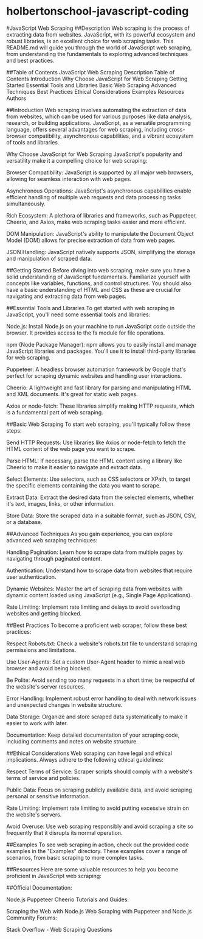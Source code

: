 # holbertonschool-javascript-coding
#JavaScript Web Scraping
##Description
Web scraping is the process of extracting data from websites. JavaScript, with its powerful ecosystem and robust libraries, is an excellent choice for web scraping tasks. This README.md will guide you through the world of JavaScript web scraping, from understanding the fundamentals to exploring advanced techniques and best practices.

##Table of Contents
JavaScript Web Scraping
Description
Table of Contents
Introduction
Why Choose JavaScript for Web Scraping
Getting Started
Essential Tools and Libraries
Basic Web Scraping
Advanced Techniques
Best Practices
Ethical Considerations
Examples
Resources
Authors

##Introduction
Web scraping involves automating the extraction of data from websites, which can be used for various purposes like data analysis, research, or building applications. JavaScript, as a versatile programming language, offers several advantages for web scraping, including cross-browser compatibility, asynchronous capabilities, and a vibrant ecosystem of tools and libraries.

Why Choose JavaScript for Web Scraping
JavaScript's popularity and versatility make it a compelling choice for web scraping:

Browser Compatibility: JavaScript is supported by all major web browsers, allowing for seamless interaction with web pages.

Asynchronous Operations: JavaScript's asynchronous capabilities enable efficient handling of multiple web requests and data processing tasks simultaneously.

Rich Ecosystem: A plethora of libraries and frameworks, such as Puppeteer, Cheerio, and Axios, make web scraping tasks easier and more efficient.

DOM Manipulation: JavaScript's ability to manipulate the Document Object Model (DOM) allows for precise extraction of data from web pages.

JSON Handling: JavaScript natively supports JSON, simplifying the storage and manipulation of scraped data.

##Getting Started
Before diving into web scraping, make sure you have a solid understanding of JavaScript fundamentals. Familiarize yourself with concepts like variables, functions, and control structures. You should also have a basic understanding of HTML and CSS as these are crucial for navigating and extracting data from web pages.

##Essential Tools and Libraries
To get started with web scraping in JavaScript, you'll need some essential tools and libraries:

Node.js: Install Node.js on your machine to run JavaScript code outside the browser. It provides access to the fs module for file operations.

npm (Node Package Manager): npm allows you to easily install and manage JavaScript libraries and packages. You'll use it to install third-party libraries for web scraping.

Puppeteer: A headless browser automation framework by Google that's perfect for scraping dynamic websites and handling user interactions.

Cheerio: A lightweight and fast library for parsing and manipulating HTML and XML documents. It's great for static web pages.

Axios or node-fetch: These libraries simplify making HTTP requests, which is a fundamental part of web scraping.

##Basic Web Scraping
To start web scraping, you'll typically follow these steps:

Send HTTP Requests: Use libraries like Axios or node-fetch to fetch the HTML content of the web page you want to scrape.

Parse HTML: If necessary, parse the HTML content using a library like Cheerio to make it easier to navigate and extract data.

Select Elements: Use selectors, such as CSS selectors or XPath, to target the specific elements containing the data you want to scrape.

Extract Data: Extract the desired data from the selected elements, whether it's text, images, links, or other information.

Store Data: Store the scraped data in a suitable format, such as JSON, CSV, or a database.

##Advanced Techniques
As you gain experience, you can explore advanced web scraping techniques:

Handling Pagination: Learn how to scrape data from multiple pages by navigating through paginated content.

Authentication: Understand how to scrape data from websites that require user authentication.

Dynamic Websites: Master the art of scraping data from websites with dynamic content loaded using JavaScript (e.g., Single Page Applications).

Rate Limiting: Implement rate limiting and delays to avoid overloading websites and getting blocked.

##Best Practices
To become a proficient web scraper, follow these best practices:

Respect Robots.txt: Check a website's robots.txt file to understand scraping permissions and limitations.

Use User-Agents: Set a custom User-Agent header to mimic a real web browser and avoid being blocked.

Be Polite: Avoid sending too many requests in a short time; be respectful of the website's server resources.

Error Handling: Implement robust error handling to deal with network issues and unexpected changes in website structure.

Data Storage: Organize and store scraped data systematically to make it easier to work with later.

Documentation: Keep detailed documentation of your scraping code, including comments and notes on website structure.

##Ethical Considerations
Web scraping can have legal and ethical implications. Always adhere to the following ethical guidelines:

Respect Terms of Service: Scraper scripts should comply with a website's terms of service and policies.

Public Data: Focus on scraping publicly available data, and avoid scraping personal or sensitive information.

Rate Limiting: Implement rate limiting to avoid putting excessive strain on the website's servers.

Avoid Overuse: Use web scraping responsibly and avoid scraping a site so frequently that it disrupts its normal operation.

##Examples
To see web scraping in action, check out the provided code examples in the "Examples" directory. These examples cover a range of scenarios, from basic scraping to more complex tasks.

##Resources
Here are some valuable resources to help you become proficient in JavaScript web scraping:

##Official Documentation:

Node.js
Puppeteer
Cheerio
Tutorials and Guides:

Scraping the Web with Node.js
Web Scraping with Puppeteer and Node.js
Community Forums:

Stack Overflow - Web Scraping Questions
